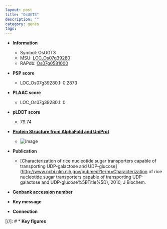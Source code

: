 ```yaml
---
layout: post
title: "OsUGT3"
description: ""
category: genes
tags: 
---
```


* **Information**  
    + Symbol: OsUGT3  
    + MSU: [LOC_Os07g39280](http://rice.plantbiology.msu.edu/cgi-bin/ORF_infopage.cgi?orf=LOC_Os07g39280)  
    + RAPdb: [Os07g0581000](http://rapdb.dna.affrc.go.jp/viewer/gbrowse_details/irgsp1?name=Os07g0581000)  

* **PSP score**  
    + LOC_Os07g39280.1: 0.2873 

* **PLAAC score**  
    + LOC_Os07g39280.1: 0 

* **pLDDT score**
    + 79.74

* **[Protein Structure from AlphaFold and UniProt](https://www.uniprot.org/uniprotkb/Q69V70/entry#structure)**
    + ![image](https://ricepsp.github.io/images/Q6/AF-Q69V70-F1.png)

* **Publication**  
    + [Characterization of rice nucleotide sugar transporters capable of transporting UDP-galactose and UDP-glucose](http://www.ncbi.nlm.nih.gov/pubmed?term=Characterization of rice nucleotide sugar transporters capable of transporting UDP-galactose and UDP-glucose%5BTitle%5D), 2010, J Biochem.

* **Genbank accession number**  

* **Key message**  

* **Connection**  

[//]: # * **Key figures**  



